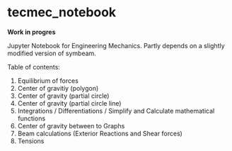 # tecmec_notebook

**Work in progres**

Jupyter Notebook for Engineering Mechanics. Partly depends on a slightly modified version of symbeam.



Table of contents:

1. Equilibrium of forces
2. Center of gravitiy (polygon)
3. Center of gravity (partial circle)
4. Center of gravity (partial circle line)
5. Integrations / Differentiations / Simplify and Calculate mathematical functions
6. Center of gravity between to Graphs
7. Beam calculations (Exterior Reactions and Shear forces)
8. Tensions
